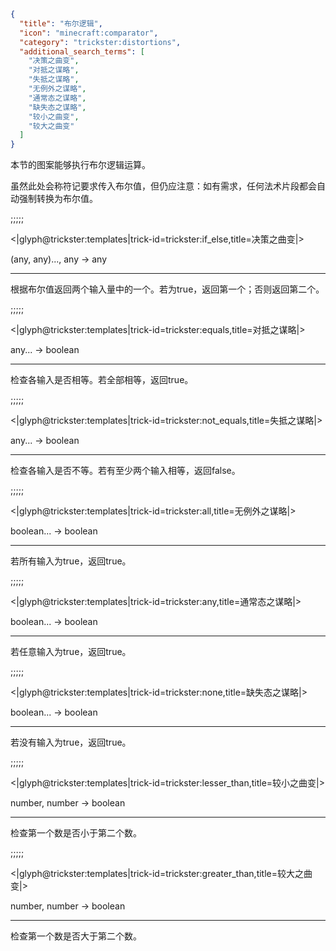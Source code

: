 ```json
{
  "title": "布尔逻辑",
  "icon": "minecraft:comparator",
  "category": "trickster:distortions",
  "additional_search_terms": [
    "决策之曲变",
    "对抵之谋略",
    "失抵之谋略",
    "无例外之谋略",
    "通常态之谋略",
    "缺失态之谋略",
    "较小之曲变",
    "较大之曲变"
  ]
}
```

本节的图案能够执行布尔逻辑运算。


虽然此处会称符记要求传入布尔值，但仍应注意：如有需求，任何法术片段都会自动强制转换为布尔值。

;;;;;

<|glyph@trickster:templates|trick-id=trickster:if_else,title=决策之曲变|>

(any, any)..., any -> any

---

根据布尔值返回两个输入量中的一个。若为true，返回第一个；否则返回第二个。

;;;;;

<|glyph@trickster:templates|trick-id=trickster:equals,title=对抵之谋略|>

any... -> boolean

---

检查各输入是否相等。若全部相等，返回true。

;;;;;

<|glyph@trickster:templates|trick-id=trickster:not_equals,title=失抵之谋略|>

any... -> boolean

---

检查各输入是否不等。若有至少两个输入相等，返回false。

;;;;;

<|glyph@trickster:templates|trick-id=trickster:all,title=无例外之谋略|>

boolean... -> boolean

---

若所有输入为true，返回true。

;;;;;

<|glyph@trickster:templates|trick-id=trickster:any,title=通常态之谋略|>

boolean... -> boolean

---

若任意输入为true，返回true。

;;;;;

<|glyph@trickster:templates|trick-id=trickster:none,title=缺失态之谋略|>

boolean... -> boolean

---

若没有输入为true，返回true。

;;;;;

<|glyph@trickster:templates|trick-id=trickster:lesser_than,title=较小之曲变|>

number, number -> boolean

---

检查第一个数是否小于第二个数。

;;;;;

<|glyph@trickster:templates|trick-id=trickster:greater_than,title=较大之曲变|>

number, number -> boolean

---

检查第一个数是否大于第二个数。